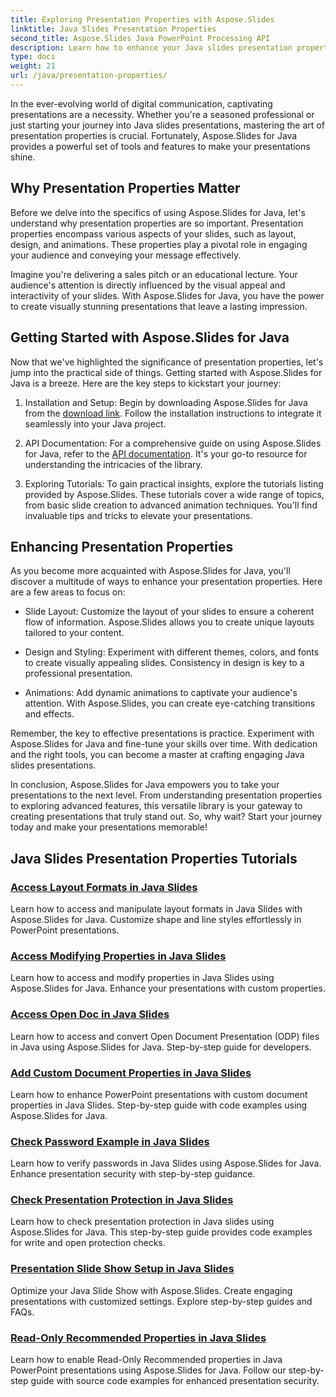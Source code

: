 ```yaml
---
title: Exploring Presentation Properties with Aspose.Slides
linktitle: Java Slides Presentation Properties
second_title: Aspose.Slides Java PowerPoint Processing API
description: Learn how to enhance your Java slides presentation properties with Aspose.Slides for Java tutorials. Discover tips and tricks for dynamic presentations.
type: docs
weight: 21
url: /java/presentation-properties/
---
```


In the ever-evolving world of digital communication, captivating presentations are a necessity. Whether you're a seasoned professional or just starting your journey into Java slides presentations, mastering the art of presentation properties is crucial. Fortunately, Aspose.Slides for Java provides a powerful set of tools and features to make your presentations shine.

## Why Presentation Properties Matter

Before we delve into the specifics of using Aspose.Slides for Java, let's understand why presentation properties are so important. Presentation properties encompass various aspects of your slides, such as layout, design, and animations. These properties play a pivotal role in engaging your audience and conveying your message effectively.

Imagine you're delivering a sales pitch or an educational lecture. Your audience's attention is directly influenced by the visual appeal and interactivity of your slides. With Aspose.Slides for Java, you have the power to create visually stunning presentations that leave a lasting impression.

## Getting Started with Aspose.Slides for Java

Now that we've highlighted the significance of presentation properties, let's jump into the practical side of things. Getting started with Aspose.Slides for Java is a breeze. Here are the key steps to kickstart your journey:

1. Installation and Setup: Begin by downloading Aspose.Slides for Java from the [download link](https://releases.aspose.com/slides/java/). Follow the installation instructions to integrate it seamlessly into your Java project.

2. API Documentation: For a comprehensive guide on using Aspose.Slides for Java, refer to the [API documentation](https://reference.aspose.com/slides/java/). It's your go-to resource for understanding the intricacies of the library.

3. Exploring Tutorials: To gain practical insights, explore the tutorials listing provided by Aspose.Slides. These tutorials cover a wide range of topics, from basic slide creation to advanced animation techniques. You'll find invaluable tips and tricks to elevate your presentations.

## Enhancing Presentation Properties

As you become more acquainted with Aspose.Slides for Java, you'll discover a multitude of ways to enhance your presentation properties. Here are a few areas to focus on:

- Slide Layout: Customize the layout of your slides to ensure a coherent flow of information. Aspose.Slides allows you to create unique layouts tailored to your content.

- Design and Styling: Experiment with different themes, colors, and fonts to create visually appealing slides. Consistency in design is key to a professional presentation.

- Animations: Add dynamic animations to captivate your audience's attention. With Aspose.Slides, you can create eye-catching transitions and effects.

Remember, the key to effective presentations is practice. Experiment with Aspose.Slides for Java and fine-tune your skills over time. With dedication and the right tools, you can become a master at crafting engaging Java slides presentations.

In conclusion, Aspose.Slides for Java empowers you to take your presentations to the next level. From understanding presentation properties to exploring advanced features, this versatile library is your gateway to creating presentations that truly stand out. So, why wait? Start your journey today and make your presentations memorable!

## Java Slides Presentation Properties Tutorials
### [Access Layout Formats in Java Slides](./access-layout-formats-in-java-slides/)
Learn how to access and manipulate layout formats in Java Slides with Aspose.Slides for Java. Customize shape and line styles effortlessly in PowerPoint presentations.
### [Access Modifying Properties in Java Slides](./access-modifying-properties-in-java-slides/)
Learn how to access and modify properties in Java Slides using Aspose.Slides for Java. Enhance your presentations with custom properties.
### [Access Open Doc in Java Slides](./access-open-doc-in-java-slides/)
Learn how to access and convert Open Document Presentation (ODP) files in Java using Aspose.Slides for Java. Step-by-step guide for developers.
### [Add Custom Document Properties in Java Slides](./add-custom-document-properties-in-java-slides/)
Learn how to enhance PowerPoint presentations with custom document properties in Java Slides. Step-by-step guide with code examples using Aspose.Slides for Java.
### [Check Password Example in Java Slides](./check-password-example-in-java-slides/)
Learn how to verify passwords in Java Slides using Aspose.Slides for Java. Enhance presentation security with step-by-step guidance.
### [Check Presentation Protection in Java Slides](./check-presentation-protection-in-java-slides/)
Learn how to check presentation protection in Java slides using Aspose.Slides for Java. This step-by-step guide provides code examples for write and open protection checks.
### [Presentation Slide Show Setup in Java Slides](./presentation-slide-show-setup-in-java-slides/)
Optimize your Java Slide Show with Aspose.Slides. Create engaging presentations with customized settings. Explore step-by-step guides and FAQs.
### [Read-Only Recommended Properties in Java Slides](./read-only-recommended-properties-in-java-slides/)
Learn how to enable Read-Only Recommended properties in Java PowerPoint presentations using Aspose.Slides for Java. Follow our step-by-step guide with source code examples for enhanced presentation security.